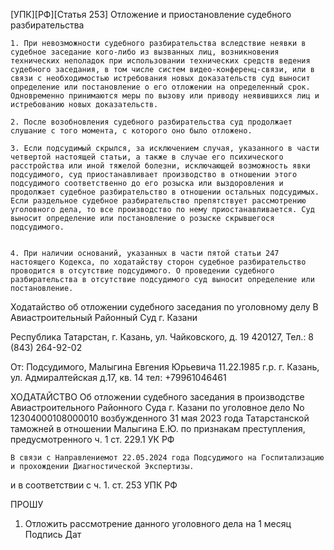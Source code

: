 [УПК][РФ][Статья 253] Отложение и приостановление судебного разбирательства

	1. При невозможности судебного разбирательства вследствие неявки в судебное заседание кого-либо из вызванных лиц, возникновения технических неполадок при использовании технических средств ведения судебного заседания, в том числе систем видео-конференц-связи, или в связи с необходимостью истребования новых доказательств суд выносит определение или постановление о его отложении на определенный срок. Одновременно принимаются меры по вызову или приводу неявившихся лиц и истребованию новых доказательств.

	2. После возобновления судебного разбирательства суд продолжает слушание с того момента, с которого оно было отложено.

	3. Если подсудимый скрылся, за исключением случая, указанного в части четвертой настоящей статьи, а также в случае его психического расстройства или иной тяжелой болезни, исключающей возможность явки подсудимого, суд приостанавливает производство в отношении этого подсудимого соответственно до его розыска или выздоровления и продолжает судебное разбирательство в отношении остальных подсудимых. Если раздельное судебное разбирательство препятствует рассмотрению уголовного дела, то все производство по нему приостанавливается. Суд выносит определение или постановление о розыске скрывшегося подсудимого.


	4. При наличии оснований, указанных в части пятой статьи 247 настоящего Кодекса, по ходатайству сторон судебное разбирательство проводится в отсутствие подсудимого. О проведении судебного разбирательства в отсутствие подсудимого суд выносит определение или постановление.




Ходатайство об отложении судебного заседания по уголовному делу
В Авиастроительный Районный Суд г. Казани

Республика Татарстан, г. Казань, ул. Чайковского, д. 19
420127, 
Тел.: 8 (843) 264-92-02

 От: Подсудимого, Малыгина Евгения Юрьевича 11.22.1985 г.р.
 	г. Казань, ул. Адмиралтейская д.17, кв. 14
 	тел: +79961046461

ХОДАТАЙСТВО
	Об отложении судебного заседания в производстве Авиастроительного Районного Суда г. Казани
	по уголовное дело No 12304000108000010 возбужденного 31 мая 2023 года 
	Татарстанской таможней в отношении Малыгина Е.Ю. по признакам преступления, 
	предусмотренного ч. 1 ст. 229.1 УК РФ

	В связи с Направлениемот 22.05.2024 года Подсудимого на Госпитализацию и прохождении Диагностической Экспертизы.


и в соответствии с ч. 1. ст. 253 УПК РФ

ПРОШУ
1. Отложить рассмотрение данного уголовного дела на 1 месяц
Подпись
Дат




